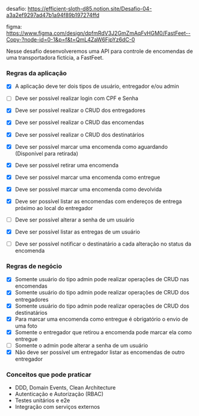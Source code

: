 desafio:
https://efficient-sloth-d85.notion.site/Desafio-04-a3a2ef9297ad47b1a94f89b197274ffd

figma:
https://www.figma.com/design/dpfmRdV3J2GmZmAqFvHGM0/FastFeet--Copy-?node-id=0-1&p=f&t=QmL4ZaW6FjpYz6dC-0

Nesse desafio desenvolveremos uma API para controle de encomendas de uma transportadora fictícia, a FastFeet.

### Regras da aplicação

- [x] A aplicação deve ter dois tipos de usuário, entregador e/ou admin
- [ ] Deve ser possível realizar login com CPF e Senha
- [x] Deve ser possível realizar o CRUD dos entregadores
- [x] Deve ser possível realizar o CRUD das encomendas
- [x] Deve ser possível realizar o CRUD dos destinatários
- [x] Deve ser possível marcar uma encomenda como aguardando (Disponível para retirada)
- [x] Deve ser possível retirar uma encomenda
- [x] Deve ser possível marcar uma encomenda como entregue
- [x] Deve ser possível marcar uma encomenda como devolvida
- [x] Deve ser possível listar as encomendas com endereços de entrega próximo ao local do entregador
- [ ] Deve ser possível alterar a senha de um usuário
- [x] Deve ser possível listar as entregas de um usuário
- [ ] Deve ser possível notificar o destinatário a cada alteração no status da encomenda


### Regras de negócio

- [x] Somente usuário do tipo admin pode realizar operações de CRUD nas encomendas
- [x] Somente usuário do tipo admin pode realizar operações de CRUD dos entregadores
- [x] Somente usuário do tipo admin pode realizar operações de CRUD dos destinatários
- [x] Para marcar uma encomenda como entregue é obrigatório o envio de uma foto
- [x] Somente o entregador que retirou a encomenda pode marcar ela como entregue
- [ ] Somente o admin pode alterar a senha de um usuário
- [x] Não deve ser possível um entregador listar as encomendas de outro entregador

### Conceitos que pode praticar

- DDD, Domain Events, Clean Architecture
- Autenticação e Autorização (RBAC)
- Testes unitários e e2e
- Integração com serviços externos